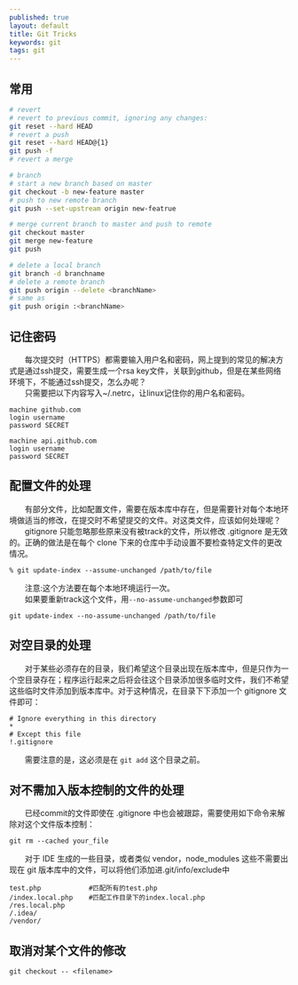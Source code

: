 ```yaml
---
published: true
layout: default
title: Git Tricks
keywords: git
tags: git
---
```


## 常用

```bash
# revert
# revert to previous commit, ignoring any changes:
git reset --hard HEAD
# revert a push
git reset --hard HEAD@{1}
git push -f
# revert a merge

# branch
# start a new branch based on master
git checkout -b new-feature master
# push to new remote branch
git push --set-upstream origin new-featrue

# merge current branch to master and push to remote
git checkout master
git merge new-feature
git push

# delete a local branch
git branch -d branchname
# delete a remote branch
git push origin --delete <branchName>
# same as
git push origin :<branchName>
```
 
## 记住密码
　　每次提交时（HTTPS）都需要输入用户名和密码，网上提到的常见的解决方式是通过ssh提交，需要生成一个rsa key文件，关联到github，但是在某些网络环境下，不能通过ssh提交，怎么办呢？  
　　只需要把以下内容写入~/.netrc，让linux记住你的用户名和密码。
```
machine github.com
login username
password SECRET
 
machine api.github.com
login username
password SECRET
```
 
## 配置文件的处理
　　有部分文件，比如配置文件，需要在版本库中存在，但是需要针对每个本地环境做适当的修改，在提交时不希望提交的文件。对这类文件，应该如何处理呢？   
　　gitignore 只能忽略那些原来没有被track的文件，所以修改 .gitignore 是无效的。正确的做法是在每个 clone 下来的仓库中手动设置不要检查特定文件的更改情况。 
```
% git update-index --assume-unchanged /path/to/file
```
　　注意:这个方法要在每个本地环境运行一次。  
　　如果要重新track这个文件，用`--no-assume-unchanged`参数即可
```
git update-index --no-assume-unchanged /path/to/file
```

## 对空目录的处理
　　对于某些必须存在的目录，我们希望这个目录出现在版本库中，但是只作为一个空目录存在；程序运行起来之后将会往这个目录添加很多临时文件，我们不希望这些临时文件添加到版本库中。对于这种情况，在目录下下添加一个 gitignore 文件即可：  
```
# Ignore everything in this directory
*
# Except this file
!.gitignore
```
　　需要注意的是，这必须是在 `git add` 这个目录之前。

## 对不需加入版本控制的文件的处理
　　已经commit的文件即使在 .gitignore 中也会被跟踪，需要使用如下命令来解除对这个文件版本控制： 
```
git rm --cached your_file
```
　　对于 IDE 生成的一些目录，或者类似 vendor，node_modules 这些不需要出现在 git 版本库中的文件，可以将他们添加进.git/info/exclude中
```
test.php            #匹配所有的test.php
/index.local.php    #匹配工作目录下的index.local.php
/res.local.php
/.idea/
/vendor/
```

## 取消对某个文件的修改
```
git checkout -- <filename>
```